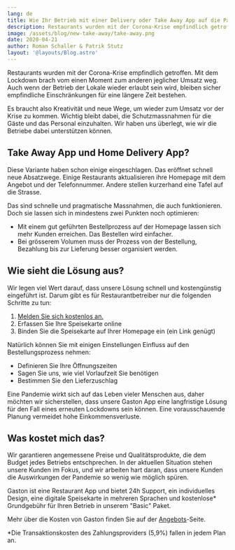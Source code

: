 ```yaml
---
lang: de
title: Wie Ihr Betrieb mit einer Delivery oder Take Away App auf die Pandemie reagieren kann
description: Restaurants wurden mit der Corona-Krise empfindlich getroffen. Mit dem Lockdown brach vom einen Moment zum anderen jeglicher Umsatz weg. Gaston hilft mit Take Away und oder Delivery die Gäste trotzdem zu bedienen.
image: /assets/blog/new-take-away/take-away.png
date: 2020-04-21
author: Roman Schaller & Patrik Stutz
layout: '@layouts/Blog.astro'
---
```


Restaurants wurden mit der Corona-Krise empfindlich getroffen. Mit dem Lockdown brach vom einen Moment zum anderen jeglicher Umsatz weg. Auch wenn der Betrieb der Lokale wieder erlaubt sein wird, bleiben sicher empfindliche Einschränkungen für eine längere Zeit bestehen.

Es braucht also Kreativität und neue Wege, um wieder zum Umsatz vor der Krise zu kommen. Wichtig bleibt dabei, die Schutzmassnahmen für die Gäste und das Personal einzuhalten. Wir haben uns überlegt, wie wir die Betriebe dabei unterstützen können.

## Take Away App und Home Delivery App?

Diese Variante haben schon einige eingeschlagen. Das eröffnet schnell neue Absatzwege. Einige Restaurants aktualisieren ihre Homepage mit dem Angebot und der Telefonnummer. Andere stellen kurzerhand eine Tafel auf die Strasse.

Das sind schnelle und pragmatische Massnahmen, die auch funktionieren. Doch sie lassen sich in mindestens zwei Punkten noch optimieren:

- Mit einem gut geführten Bestellprozess auf der Homepage lassen sich mehr Kunden erreichen. Das Bestellen wird einfacher.
- Bei grösserem Volumen muss der Prozess von der Bestellung, Bezahlung bis zur Lieferung besser organisiert werden.

## Wie sieht die Lösung aus?

Wir legen viel Wert darauf, dass unsere Lösung schnell und kostengünstig eingeführt ist. Darum gibt es für Restaurantbetreiber nur die folgenden Schritte zu tun:

1. [Melden Sie sich kostenlos an.](/de/preise/)
2. Erfassen Sie Ihre Speisekarte online
3. Binden Sie die Speisekarte auf Ihrer Homepage ein (ein Link genügt)

Natürlich können Sie mit einigen Einstellungen Einfluss auf den Bestellungsprozess nehmen:

- Definieren Sie Ihre Öffnungszeiten
- Sagen Sie uns, wie viel Vorlaufzeit Sie benötigen
- Bestimmen Sie den Lieferzuschlag

Eine Pandemie wirkt sich auf das Leben vieler Menschen aus, daher möchten wir sicherstellen, dass unsere Gaston App eine langfristige Lösung für den Fall eines erneuten Lockdowns sein können. Eine vorausschauende Planung vermeidet hohe Einkommensverluste.

## Was kostet mich das?

Wir garantieren angemessene Preise und Qualitätsprodukte, die dem Budget jedes Betriebs entschprechen. In der aktuellen Situation stehen unsere Kunden im Fokus, und wir arbeiten hart daran, dass unsere Kunden die Auswirkungen der Pandemie so wenig wie möglich spüren.

Gaston ist eine Restaurant App und bietet 24h Support, ein individuelles Design, eine digitale Speisekarte in mehreren Sprachen und kostenlose* Grundgebühr für Ihren Betrieb in unserem "Basic" Paket.

Mehr über die Kosten von Gaston finden Sie auf der [Angebots](/de/preise/)-Seite.

*Die Transaktionskosten des Zahlungsproviders (5,9%) fallen in jedem Plan an. 
